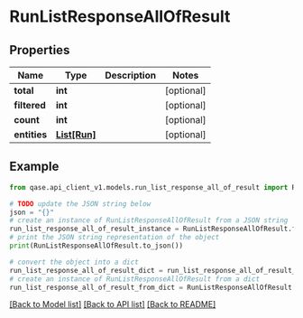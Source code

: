 # RunListResponseAllOfResult


## Properties

Name | Type | Description | Notes
------------ | ------------- | ------------- | -------------
**total** | **int** |  | [optional] 
**filtered** | **int** |  | [optional] 
**count** | **int** |  | [optional] 
**entities** | [**List[Run]**](Run.md) |  | [optional] 

## Example

```python
from qase.api_client_v1.models.run_list_response_all_of_result import RunListResponseAllOfResult

# TODO update the JSON string below
json = "{}"
# create an instance of RunListResponseAllOfResult from a JSON string
run_list_response_all_of_result_instance = RunListResponseAllOfResult.from_json(json)
# print the JSON string representation of the object
print(RunListResponseAllOfResult.to_json())

# convert the object into a dict
run_list_response_all_of_result_dict = run_list_response_all_of_result_instance.to_dict()
# create an instance of RunListResponseAllOfResult from a dict
run_list_response_all_of_result_from_dict = RunListResponseAllOfResult.from_dict(run_list_response_all_of_result_dict)
```
[[Back to Model list]](../README.md#documentation-for-models) [[Back to API list]](../README.md#documentation-for-api-endpoints) [[Back to README]](../README.md)


